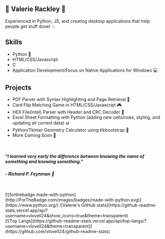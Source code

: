 ## :purple_heart: Valerie Rackley :purple_heart:
Experienced in Python, JS, and creating desktop applications that help people get stuff done! :boom:

## Skills
- Python :snake:
- HTML/CSS/Javascript
- C
- Application Development/Focus on Native Applications for Windows :computer: 
## Projects
- PDF Parser with Syntax Highlighting and Page Retrieval :page_with_curl:
- Card Flip Matching Game in HTML/CSS/Javascript :video_game:
- HEX File(Intel) Parser with Header and CRC Decoder :page_facing_up:
- Excel Sheet Formatting with Python (adding new cells/rows, styling, and updating all current data) :bar_chart:
- Python/Tkinter Geometry Calculator using ttkbootstrap :triangular_ruler:
- More Coming Soon :blue_heart:
<br>


##### *"I learned very early the difference between knowing the name of something and knowing something."*
######                                                                          **- Richard P. Feynman** :older_man:
<br>
[![forthebadge made-with-python](http://ForTheBadge.com/images/badges/made-with-python.svg)](https://www.python.org/)
![Valerie's GitHub stats](https://github-readme-stats.vercel.app/api?username=vlovell24&show_icons=true&theme=transparent)<br>
[![Top Langs](https://github-readme-stats.vercel.app/api/top-langs/?username=vlovell24&theme=transparent)](https://github.com/vlovell24/github-readme-stats)
